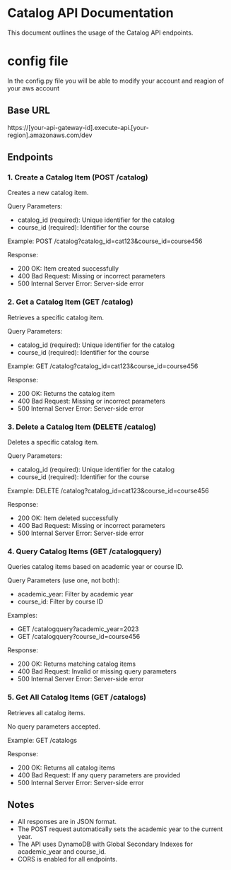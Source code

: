 # Catalog API Documentation

This document outlines the usage of the Catalog API endpoints.

# config file

In the config.py file you will be able to modify your account and reagion of your aws account

## Base URL

https://[your-api-gateway-id].execute-api.[your-region].amazonaws.com/dev

## Endpoints

### 1. Create a Catalog Item (POST /catalog)

Creates a new catalog item.

Query Parameters:

- catalog_id (required): Unique identifier for the catalog
- course_id (required): Identifier for the course

Example: POST /catalog?catalog_id=cat123&course_id=course456

Response:

- 200 OK: Item created successfully
- 400 Bad Request: Missing or incorrect parameters
- 500 Internal Server Error: Server-side error

### 2. Get a Catalog Item (GET /catalog)

Retrieves a specific catalog item.

Query Parameters:

- catalog_id (required): Unique identifier for the catalog
- course_id (required): Identifier for the course

Example: GET /catalog?catalog_id=cat123&course_id=course456

Response:

- 200 OK: Returns the catalog item
- 400 Bad Request: Missing or incorrect parameters
- 500 Internal Server Error: Server-side error

### 3. Delete a Catalog Item (DELETE /catalog)

Deletes a specific catalog item.

Query Parameters:

- catalog_id (required): Unique identifier for the catalog
- course_id (required): Identifier for the course

Example: DELETE /catalog?catalog_id=cat123&course_id=course456

Response:

- 200 OK: Item deleted successfully
- 400 Bad Request: Missing or incorrect parameters
- 500 Internal Server Error: Server-side error

### 4. Query Catalog Items (GET /catalogquery)

Queries catalog items based on academic year or course ID.

Query Parameters (use one, not both):

- academic_year: Filter by academic year
- course_id: Filter by course ID

Examples:

- GET /catalogquery?academic_year=2023
- GET /catalogquery?course_id=course456

Response:

- 200 OK: Returns matching catalog items
- 400 Bad Request: Invalid or missing query parameters
- 500 Internal Server Error: Server-side error

### 5. Get All Catalog Items (GET /catalogs)

Retrieves all catalog items.

No query parameters accepted.

Example: GET /catalogs

Response:

- 200 OK: Returns all catalog items
- 400 Bad Request: If any query parameters are provided
- 500 Internal Server Error: Server-side error

## Notes

- All responses are in JSON format.
- The POST request automatically sets the academic year to the current year.
- The API uses DynamoDB with Global Secondary Indexes for academic_year and course_id.
- CORS is enabled for all endpoints.
